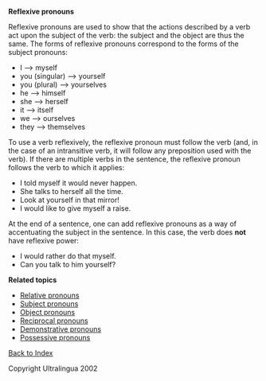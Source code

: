 **Reflexive pronouns**

Reflexive pronouns are used to show that the actions described by a verb act upon the subject of the verb: the subject and the object are thus the same. The forms of reflexive pronouns correspond to the forms of the subject pronouns:

- I --> myself
- you (singular) --> yourself
- you (plural) --> yourselves
- he --> himself
- she --> herself
- it --> itself
- we --> ourselves
- they --> themselves

To use a verb reflexively, the reflexive pronoun must follow the verb (and, in the case of an intransitive verb, it will follow any preposition used with the verb). If there are multiple verbs in the sentence, the reflexive pronoun follows the verb to which it applies:

- I told myself it would never happen.
- She talks to herself all the time.
- Look at yourself in that mirror!
- I would like to give myself a raise.

At the end of a sentence, one can add reflexive pronouns as a way of accentuating the subject in the sentence. In this case, the verb does **not** have reflexive power:

- I would rather do that myself.
- Can you talk to him yourself?

 

**Related topics**

- [Relative pronouns](https://cns.ef-cdn.com/EtownResources/Grammar/27.html)
- [Subject pronouns](https://cns.ef-cdn.com/EtownResources/Grammar/26.html)
- [Object pronouns](https://cns.ef-cdn.com/EtownResources/Grammar/26.html)
- [Reciprocal pronouns](https://cns.ef-cdn.com/EtownResources/Grammar/29.html)
- [Demonstrative pronouns](https://cns.ef-cdn.com/EtownResources/Grammar/30.html)
- [Possessive pronouns](https://cns.ef-cdn.com/EtownResources/Grammar/31.html)

[Back to Index](https://cns.ef-cdn.com/EtownResources/Grammar/EIndex.html)

Copyright Ultralingua 2002